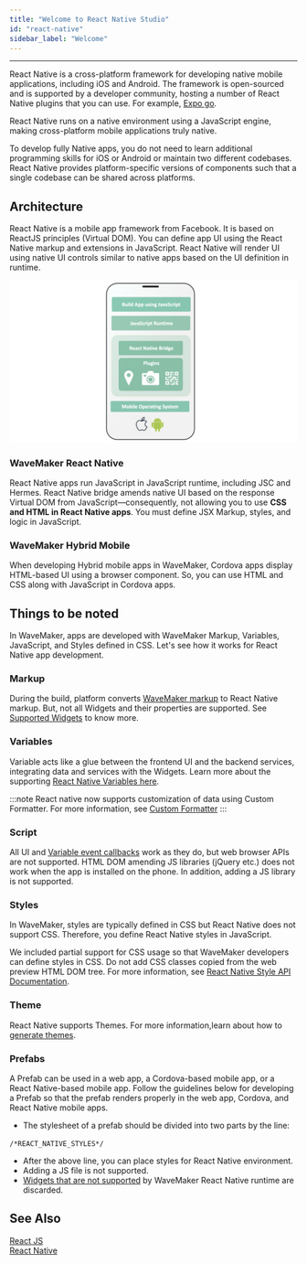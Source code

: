 ```yaml
---
title: "Welcome to React Native Studio"
id: "react-native"
sidebar_label: "Welcome"
---
```

---

React Native is a cross-platform framework for developing native mobile applications, including iOS and Android. The framework is open-sourced and is supported by a developer community, hosting a number of React Native plugins that you can use. For example, [Expo go](https://expo.dev/client). 

React Native runs on a native environment using a JavaScript engine, making cross-platform mobile applications truly native. 

To develop fully Native apps, you do not need to learn additional programming skills for iOS or Android or maintain two different codebases. React Native provides platform-specific versions of components such that a single codebase can be shared across platforms. 

## Architecture

React Native is a mobile app framework from Facebook. It is based on ReactJS principles (Virtual DOM). You can define app UI using the React Native markup and extensions in JavaScript. React Native will render UI using native UI controls similar to native apps based on the UI definition in runtime.

![React Native Architecture](/learn/assets/react-native-architecture.png)

### WaveMaker React Native

React Native apps run JavaScript in JavaScript runtime, including JSC and Hermes. React Native bridge amends native UI based on the response Virtual DOM from JavaScript—consequently, not allowing you to use **CSS and HTML in React Native apps**. You must define JSX Markup, styles, and logic in JavaScript.

### WaveMaker Hybrid Mobile

When developing Hybrid mobile apps in WaveMaker, Cordova apps display HTML-based UI using a browser component. So, you can use HTML and CSS along with JavaScript in Cordova apps. 

## Things to be noted

In WaveMaker, apps are developed with WaveMaker Markup, Variables, JavaScript, and Styles defined in CSS. Let's see how it works for React Native app development.

### Markup

During the build, platform converts [WaveMaker markup](/learn/app-development/ui-design/page-artefacts#page-markup) to React Native markup. But, not all Widgets and their properties are supported. See [Supported Widgets](/learn/react-native/supported-widgets) to know more. 

### Variables

Variable acts like a glue between the frontend UI and the backend services, integrating data and services with the Widgets. Learn more about the supporting [React Native Variables here](/learn/react-native/supported-variables).

:::note
React native now supports customization of data using Custom Formatter. For more information, see [Custom Formatter](/learn/app-development/variables/custom-formatter)
:::

### Script

All UI and [Variable event callbacks](/learn/app-development/variables/accessing-elements-via-javascript) work as they do, but web browser APIs are not supported. HTML DOM amending JS libraries (jQuery etc.) does not work when the app is installed on the phone. In addition, adding a JS library is not supported.

### Styles

In WaveMaker, styles are typically defined in CSS but React Native does not support CSS. Therefore, you define React Native styles in JavaScript.

We included partial support for CSS usage so that WaveMaker developers can define styles in CSS. Do not add CSS classes copied from the web preview HTML DOM tree. For more information, see [React Native Style API Documentation](https://www.wavemakeronline.com/app-runtime/latest/rn/style-docs/widgets/basic/anchor/).

### Theme

React Native supports Themes. For more information,learn about how to [generate themes](/learn/react-native/theme).

### Prefabs

A Prefab can be used in a web app, a Cordova-based mobile app, or a React Native-based mobile app. Follow the guidelines below for developing a Prefab so that the prefab renders properly in the web app, Cordova, and React Native mobile apps.

- The stylesheet of a prefab should be divided into two parts by the line:

``` /*REACT_NATIVE_STYLES*/ ```

- After the above line, you can place styles for React Native environment.
- Adding a JS file is not supported.
- [Widgets that are not supported](/learn/react-native/supported-widgets) by WaveMaker React Native runtime are discarded.

## See Also

[React JS](https://reactjs.org/)  
[React Native](https://reactnative.dev/)    